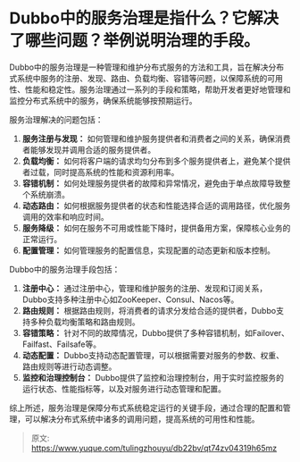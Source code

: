 # Dubbo中的服务治理是指什么？它解决了哪些问题？举例说明治理的手段。

Dubbo中的服务治理是一种管理和维护分布式服务的方法和工具，旨在解决分布式系统中服务的注册、发现、路由、负载均衡、容错等问题，以保障系统的可用性、性能和稳定性。服务治理通过一系列的手段和策略，帮助开发者更好地管理和监控分布式系统中的服务，确保系统能够按预期运行。

服务治理解决的问题包括：

1.  **服务注册与发现：** 如何管理和维护服务提供者和消费者之间的关系，确保消费者能够发现并调用合适的服务提供者。 
2.  **负载均衡：** 如何将客户端的请求均匀分布到多个服务提供者上，避免某个提供者过载，同时提高系统的性能和资源利用率。 
3.  **容错机制：** 如何处理服务提供者的故障和异常情况，避免由于单点故障导致整个系统崩溃。 
4.  **动态路由：** 如何根据服务提供者的状态和性能选择合适的调用路径，优化服务调用的效率和响应时间。 
5.  **服务降级：** 如何在服务不可用或性能下降时，提供备用方案，保障核心业务的正常运行。 
6.  **配置管理：** 如何管理服务的配置信息，实现配置的动态更新和版本控制。 

Dubbo中的服务治理手段包括：

1.  **注册中心：** 通过注册中心，管理和维护服务的注册、发现和订阅关系，Dubbo支持多种注册中心如ZooKeeper、Consul、Nacos等。 
2.  **路由规则：** 根据路由规则，将消费者的请求分发给合适的提供者，Dubbo支持多种负载均衡策略和路由规则。 
3.  **容错策略：** 针对不同的故障情况，Dubbo提供了多种容错机制，如Failover、Failfast、Failsafe等。 
4.  **动态配置：** Dubbo支持动态配置管理，可以根据需要对服务的参数、权重、路由规则等进行动态调整。 
5.  **监控和治理控制台：** Dubbo提供了监控和治理控制台，用于实时监控服务的运行状态、性能指标等，以及对服务进行动态管理和配置。 

综上所述，服务治理是保障分布式系统稳定运行的关键手段，通过合理的配置和管理，可以解决分布式系统中诸多的调用问题，提高系统的可用性和性能。


> 原文: <https://www.yuque.com/tulingzhouyu/db22bv/qt74zv04319h65mz>